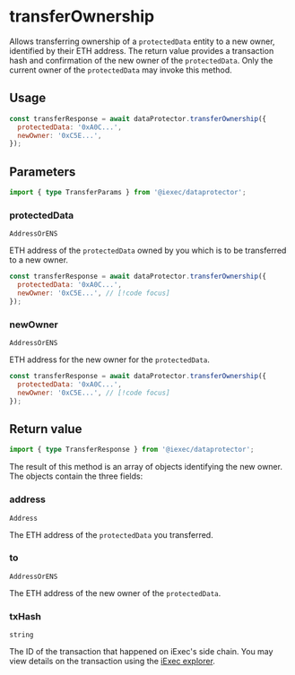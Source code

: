 # transferOwnership

Allows transferring ownership of a `protectedData` entity to a new owner, identified by their ETH address. The return value provides a transaction hash and confirmation of the new owner of the `protectedData`. Only the current owner of the `protectedData` may invoke this method.

## Usage

```js
const transferResponse = await dataProtector.transferOwnership({
  protectedData: '0xA0C...',
  newOwner: '0xC5E...',
});
```

## Parameters

```ts
import { type TransferParams } from '@iexec/dataprotector';
```

### protectedData

`AddressOrENS`

ETH address of the `protectedData` owned by you which is to be transferred to a new owner.

```js
const transferResponse = await dataProtector.transferOwnership({
  protectedData: '0xA0C...',
  newOwner: '0xC5E...', // [!code focus]
});
```

### newOwner

`AddressOrENS`

ETH address for the new owner for the `protectedData`.

```js
const transferResponse = await dataProtector.transferOwnership({
  protectedData: '0xA0C...',
  newOwner: '0xC5E...', // [!code focus]
});
```

## Return value

```ts
import { type TransferResponse } from '@iexec/dataprotector';
```

The result of this method is an array of objects identifying the new owner. The objects contain the three fields:

### address

`Address`

The ETH address of the `protectedData` you transferred.

### to

`AddressOrENS`

The ETH address of the new owner of the `protectedData`.

### txHash

`string`

The ID of the transaction that happened on iExec's side chain. You may view details on the transaction using the [iExec explorer](https://explorer.iex.ec).
